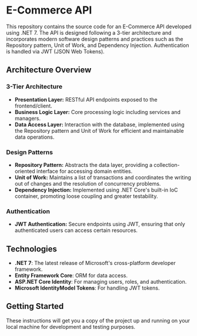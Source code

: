 # E-Commerce API

This repository contains the source code for an E-Commerce API developed using .NET 7. The API is designed following a 3-tier architecture and incorporates modern software design patterns and practices such as the Repository pattern, Unit of Work, and Dependency Injection. Authentication is handled via JWT (JSON Web Tokens).

## Architecture Overview

### 3-Tier Architecture

- **Presentation Layer:** RESTful API endpoints exposed to the frontend/client.
- **Business Logic Layer:** Core processing logic including services and managers.
- **Data Access Layer:** Interaction with the database, implemented using the Repository pattern and Unit of Work for efficient and maintainable data operations.

### Design Patterns

- **Repository Pattern:** Abstracts the data layer, providing a collection-oriented interface for accessing domain entities.
- **Unit of Work:** Maintains a list of transactions and coordinates the writing out of changes and the resolution of concurrency problems.
- **Dependency Injection:** Implemented using .NET Core's built-in IoC container, promoting loose coupling and greater testability.

### Authentication

- **JWT Authentication:** Secure endpoints using JWT, ensuring that only authenticated users can access certain resources.

## Technologies

- **.NET 7**: The latest release of Microsoft's cross-platform developer framework.
- **Entity Framework Core**: ORM for data access.
- **ASP.NET Core Identity**: For managing users, roles, and authentication.
- **Microsoft IdentityModel Tokens**: For handling JWT tokens.

## Getting Started

These instructions will get you a copy of the project up and running on your local machine for development and testing purposes.
